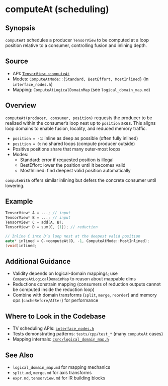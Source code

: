# computeAt (scheduling)

## Synopsis
`computeAt` schedules a producer `TensorView` to be computed at a loop position relative to a consumer, controlling fusion and inlining depth.

## Source
- API: [`TensorView::computeAt`](../../../csrc/ir/interface_nodes.h#L576)
- Modes: `ComputeAtMode::{Standard, BestEffort, MostInlined}` (in `interface_nodes.h`)
- Mapping: `ComputeAtLogicalDomainMap` (see `logical_domain_map.md`)

## Overview
`computeAt(producer, consumer, position)` requests the producer to be realized within the consumer’s loop nest up to `position` axes. This aligns loop domains to enable fusion, locality, and reduced memory traffic.

- `position = -1`: inline as deep as possible (often fully inlined)
- `position = 0`: no shared loops (compute producer outside)
- Positive positions share that many outer-most loops
- Modes:
  - Standard: error if requested position is illegal
  - BestEffort: lower the position until it becomes valid
  - MostInlined: find deepest valid position automatically

`computeWith` offers similar inlining but defers the concrete consumer until lowering.

## Example
```cpp
TensorView* A = ...; // input
TensorView* B = ...; // input
TensorView* C = add(A, B);
TensorView* D = sum(C, {1}); // reduction

// Inline C into D’s loop nest at the deepest valid position
auto* inlined = C->computeAt(D, -1, ComputeAtMode::MostInlined);
(void)inlined;
```

## Additional Guidance
- Validity depends on logical-domain mappings; use `ComputeAtLogicalDomainMap` to reason about mappable dims
- Reductions constrain mapping (consumers of reduction outputs cannot be computed inside the reduction loop)
- Combine with domain transforms (`split`, `merge`, `reorder`) and memory ops (`cacheBefore/After`) for performance

## Where to Look in the Codebase
- TV scheduling APIs: [`interface_nodes.h`](../../../csrc/ir/interface_nodes.h)
- Tests demonstrating patterns: `tests/cpp/test_*` (many `computeAt` cases)
- Mapping internals: [`csrc/logical_domain_map.h`](../../../csrc/logical_domain_map.h)

## See Also
- `logical_domain_map.md` for mapping mechanics
- `split.md`, `merge.md` for axis transforms
- `expr.md`, `tensorview.md` for IR building blocks
